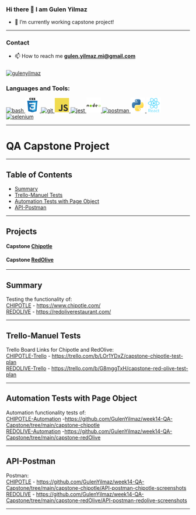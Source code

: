 ### Hi there 👋 I am Gulen Yilmaz
- 🔭 I’m currently working capstone project!

---
### Contact
- 📫 How to reach me **gulen.yilmaz.mi@gmail.com**
<h3 align="left"></h3>
<p align="left">
<a href="https://linkedin.com/in/gulenyilmaz" target="blank"><img align="center" src="https://raw.githubusercontent.com/rahuldkjain/github-profile-readme-generator/master/src/images/icons/Social/linked-in-alt.svg" alt="gulenyilmaz" height="30" width="40" /></a>
</p>


<h3 align="left">Languages and Tools:</h3>
<p align="left"> <a href="https://www.gnu.org/software/bash/" target="_blank" rel="noreferrer"> <img src="https://www.vectorlogo.zone/logos/gnu_bash/gnu_bash-icon.svg" alt="bash" width="40" height="40"/> </a> <a href="https://www.w3schools.com/css/" target="_blank" rel="noreferrer"> <img src="https://raw.githubusercontent.com/devicons/devicon/master/icons/css3/css3-original-wordmark.svg" alt="css3" width="40" height="40"/> </a>  <a href="https://git-scm.com/" target="_blank" rel="noreferrer"> <img src="https://www.vectorlogo.zone/logos/git-scm/git-scm-icon.svg" alt="git" width="40" height="40"/>  <a href="https://developer.mozilla.org/en-US/docs/Web/JavaScript" target="_blank" rel="noreferrer"> <img src="https://raw.githubusercontent.com/devicons/devicon/master/icons/javascript/javascript-original.svg" alt="javascript" width="40" height="40"/> </a><a href="https://jestjs.io" target="_blank" rel="noreferrer"> <img src="https://www.vectorlogo.zone/logos/jestjsio/jestjsio-icon.svg" alt="jest" width="40" height="40"/> </a>  <a href="https://nodejs.org" target="_blank" rel="noreferrer"> <img src="https://raw.githubusercontent.com/devicons/devicon/master/icons/nodejs/nodejs-original-wordmark.svg" alt="nodejs" width="40" height="40"/> </a> <a href="https://postman.com" target="_blank" rel="noreferrer"> <img src="https://www.vectorlogo.zone/logos/getpostman/getpostman-icon.svg" alt="postman" width="40" height="40"/> </a> <a href="https://www.python.org" target="_blank" rel="noreferrer"> <img src="https://raw.githubusercontent.com/devicons/devicon/master/icons/python/python-original.svg" alt="python" width="40" height="40"/> </a> <a href="https://reactjs.org/" target="_blank" rel="noreferrer"> <img src="https://raw.githubusercontent.com/devicons/devicon/master/icons/react/react-original-wordmark.svg" alt="react" width="40" height="40"/> </a> <a href="https://www.selenium.dev" target="_blank" rel="noreferrer"> <img src="https://raw.githubusercontent.com/detain/svg-logos/780f25886640cef088af994181646db2f6b1a3f8/svg/selenium-logo.svg" alt="selenium" width="40" height="40"/> </a> </p>


---
# QA Capstone Project

---
## Table of Contents


* [ Summary](#summary)
* [ Trello-Manuel Tests](#trello)
* [ Automation Tests with Page Object](#automation)
* [ API-Postman](#api)


---
## Projects
#### Capstone  [Chipotle](https://github.com/GulenYilmaz/week14-QA-Monday-Tuesday-Wed-Thursday-Capstone-Test-Plans)
#### Capstone  [RedOlive](https://github.com/GulenYilmaz/week14-QA-Monday-Tuesday-Wed-Thursday-Capstone-Test-Plans)

---
## <a name="summary"></a>Summary
Testing the functionality of: 
<br>[CHIPOTLE](https://www.chipotle.com/) - https://www.chipotle.com/<br>
[REDOLIVE](https://redoliverestaurant.com/) - https://redoliverestaurant.com/


---
## <a name="trello"></a>Trello-Manuel Tests
Trello Board Links for Chipotle and RedOlive: 
<br>[CHIPOTLE-Trello](https://www.chipotle.com/) - https://trello.com/b/LOr1YDxZ/capstone-chipotle-test-plan<br>
[REDOLIVE-Trello](https://redoliverestaurant.com/) - https://trello.com/b/G8mggTxH/capstone-red-olive-test-plan


---
## <a name="automation"></a>Automation Tests with Page Object
Automation functionality tests of: 
<br>[CHIPOTLE-Automation](https://www.chipotle.com/) -https://github.com/GulenYilmaz/week14-QA-Capstone/tree/main/capstone-chipotle<br>
[REDOLIVE-Automation](https://redoliverestaurant.com/) -https://github.com/GulenYilmaz/week14-QA-Capstone/tree/main/capstone-redOlive


---
## <a name="api"></a>API-Postman
Postman: 
<br>[CHIPOTLE](https://www.chipotle.com/) - https://github.com/GulenYilmaz/week14-QA-Capstone/tree/main/capstone-chipotle/API-postman-chipotle-screenshots<br>
[REDOLIVE](https://redoliverestaurant.com/) - https://github.com/GulenYilmaz/week14-QA-Capstone/tree/main/capstone-redOlive/API-postman-redolive-screenshots


---




